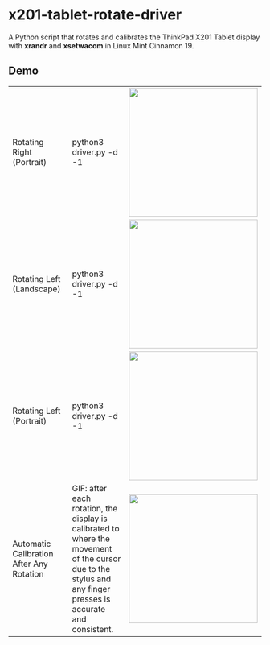 # x201-tablet-rotate-driver

A Python script that rotates and calibrates the ThinkPad X201 Tablet display with **xrandr** and **xsetwacom** in Linux Mint Cinnamon 19.

## Demo

<table>
</thead>
<tbody>
</tbody>
	<tr>
		<td width="140">
			Rotating Right (Portrait)
		</td>
		<td width="175">
			python3 driver.py -d -1
		</td>
		<td>
			<img src="./.github_readme/gif/rotate_right.gif" width="256"/>
		</td>
	</tr>
	<tr>
		<td>
			Rotating Left (Landscape)
		</td>
		<td>
			python3 driver.py -d -1
		</td>
		<td>
			<img src="./.github_readme/gif/rotate_left.gif" width="256"/>
		</td>
	</tr>
	<tr>
		<td>
			Rotating Left (Portrait)
		</td>
		<td>
			python3 driver.py -d -1
		</td>
		<td>
			<img src="./.github_readme/gif/rotate_left_again.gif" width="256"/>
		</td>
	</tr>
	<tr>
		<td>
			Automatic Calibration After Any Rotation
		</td>
		<td>
			GIF: after each rotation, the  display is calibrated to where the movement of the cursor due to the stylus and any finger presses is accurate and consistent.
		</td>
		<td>
			<img src="./.github_readme/gif/tracking.gif" width="256"/>
		</td>
	</tr>
</table>